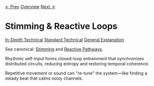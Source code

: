 <link rel="stylesheet" href="../assets/css/tabs.css">
<script src="../assets/js/tabstate.js"></script>

<div class="navline">
  <a data-nav href="./sensory-cognition.md">← Prev</a>
  <a data-nav href="../index.md">Overview</a>
  <a data-nav href="./executive-and-attention.md">Next →</a>
</div>

# Stimming & Reactive Loops

<div class="tabset">
  <div class="tab-choices">
    <a href="#" data-tab="tab-tech">In-Depth Technical</a>
    <a href="#" data-tab="tab-std">Standard Technical</a>
    <a href="#" data-tab="tab-gen">General Explanation</a>
  </div>

  <div id="tab-tech" class="tab-panel">
    <p class="note">
      See canonical: <a href="../higher-resolution-hypothesis.md#stimming-as-reactive-motor-cascade">Stimming</a> and
      <a href="../higher-resolution-hypothesis.md#complex-outputs-from-reactive-pathways">Reactive Pathways</a>.
    </p>
  </div>

  <div id="tab-std" class="tab-panel">
    <p>Rhythmic self-input forms closed-loop entrainment that synchronizes distributed circuits, reducing entropy and restoring temporal coherence.</p>
  </div>

  <div id="tab-gen" class="tab-panel">
    <p>Repetitive movement or sound can "re-tune" the system—like finding a steady beat that calms noisy channels.</p>
  </div>
</div>
